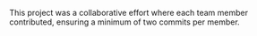 This project was a collaborative effort where each team member contributed, ensuring a minimum of two commits per member.

